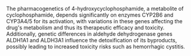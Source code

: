 The pharmacogenetics of 4-hydroxycyclophosphamide, a metabolite of cyclophosphamide, depends significantly on enzymes CYP2B6 and CYP3A4/5 for its activation, with variations in these genes affecting the drug's metabolism and thus its therapeutic efficacy and toxicity. Additionally, genetic differences in aldehyde dehydrogenase genes ALDH1A1 and ALDH3A1 influence the detoxification of its byproducts, possibly leading to increased toxicity risks such as hemorrhagic cystitis.